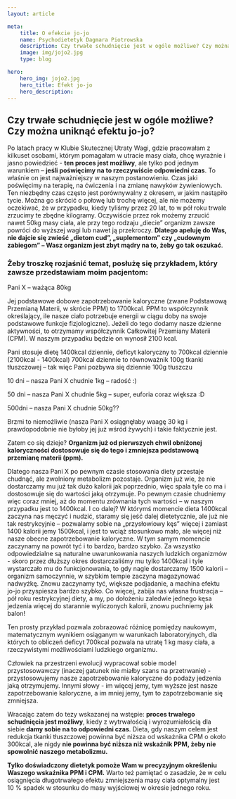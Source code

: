 ```yaml
---
layout: article

meta:
    title: O efekcie jo-jo
    name: Psychodietetyk Dagmara Piotrowska
    description: Czy trwałe schudnięcie jest w ogóle możliwe? Czy można uniknąć efektu jo-jo?
    image: img/jojo2.jpg
    type: blog

hero: 
    hero_img: jojo2.jpg
    hero_title: Efekt jo-jo
    hero_description: 
---
```

## Czy trwałe schudnięcie jest w ogóle możliwe? Czy można uniknąć efektu jo-jo?

Po latach pracy w Klubie Skutecznej Utraty Wagi, gdzie pracowałam z kilkuset osobami, którym
pomagałam w utracie masy ciała, chcę wyraźnie i jasno powiedzieć - **ten proces jest możliwy**, ale
tylko pod jednym warunkiem – **jeśli poświęcimy na to rzeczywiście odpowiedni czas**. To właśnie on
jest najważniejszy w naszym postanowieniu. Czas jaki poświęcimy na terapię, na ćwiczenia i na
zmianę nawyków żywieniowych. Ten niezbędny czas często jest porównywalny z okresem, w jakim
nastąpiło tycie. Można go skrócić o połowę lub trochę więcej, ale nie możemy oczekiwać, że w
przypadku, kiedy tyliśmy przez 20 lat, to w pół roku trwale zrzucimy te zbędne kilogramy. Oczywiście przez rok możemy zrzucić nawet 50kg masy ciała, ale przy tego rodzaju „diecie” organizm zawsze
powróci do wyższej wagi lub nawet ją przekroczy. **Dlatego apeluję do Was, nie dajcie się zwieść
„dietom cud”, „suplementom” czy „cudownym zabiegom” – Wasz organizm jest zbyt mądry na to,
żeby go tak oszukać**. 

### Żeby troszkę rozjaśnić temat, posłużę się przykładem, który zawsze przedstawiam moim pacjentom:

Pani X – ważąca 80kg

Jej podstawowe dobowe zapotrzebowanie kaloryczne (zwane Podstawową Przemianą Materii, w
skrócie PPM) to 1700kcal. PPM to współczynnik określający, ile nasze ciało potrzebuje energii w ciągu
doby na swoje podstawowe funkcje fizjologiczne). Jeżeli do tego dodamy nasze dzienne aktywności,
to otrzymamy współczynnik Całkowitej Przemiany Materii (CPM). W naszym przypadku będzie on wynosił 2100 kcal.


Pani stosuje dietę 1400kcal dziennie, deficyt kaloryczny to 700kcal dziennie (2100kcal - 1400kcal)
700kcal dziennie to równoważnik 100g tkanki tłuszczowej – tak więc Pani pozbywa się dziennie 100g
tłuszczu

10 dni – nasza Pani X chudnie 1kg – radość :)

50 dni – nasza Pani X chudnie 5kg – super, euforia coraz większa :D

500dni – nasza Pani X chudnie 50kg??

Brzmi to niemożliwie (nasza Pani X osiągnęłaby waagę 30 kg i prawdopodobnie nie byłoby jej już wśród żywych) i takie faktycznie jest. 

Zatem co się dzieje? **Organizm już od pierwszych chwil obniżonej kaloryczności dostosowuje się do tego i zmniejsza podstawową przemianę materii (ppm).**

Dlatego nasza Pani X po pewnym czasie stosowania diety przestaje chudnąć, ale zwolniony
metabolizm pozostaje. Organizm już wie, że nie dostarczamy mu już tak dużo kalorii jak
poprzednio, więc spala tyle co ma i dostosowuje się do wartości jaką otrzymuje. Po pewnym
czasie chudniemy więc coraz mniej, aż do momentu zrównania tych wartości – w naszym
przypadku jest to 1400kcal. I co dalej? W którymś momencie dieta 1400kcal zaczyna nas
męczyć i nudzić, staramy się jeść dalej dietetycznie, ale już nie tak restrykcyjnie – pozwalamy
sobie na „przysłowiowy kęs” więcej i zamiast 1400 kalorii jemy 1500kcal, i jest to wciąż
stosunkowo mało, ale więcej niż nasze obecne zapotrzebowanie kaloryczne. W tym samym
momencie zaczynamy na powrót tyć i to bardzo, bardzo szybko. Za wszystko odpowiedzialne
są naturalne uwarunkowania naszych ludzkich organizmów - skoro przez dłuższy okres
dostarczaliśmy mu tylko 1400kcal i tyle wystarczało mu do funkcjonowania, to gdy nagle
dostarczamy 1500 kalorii – organizm samoczynnie, w szybkim tempie zaczyna magazynować
nadwyżkę. Znowu zaczynamy tyć, większe podjadanie, a machina efektu jo-jo przyspiesza
bardzo szybko. Co więcej, zabija nas własna frustracja – pół roku restrykcyjnej diety, a my, po
dołożeniu zaledwie jednego kęsa jedzenia więcej do starannie wyliczonych kalorii, znowu
puchniemy jak balon!

Ten prosty przykład pozwala zobrazować różnicę pomiędzy naukowym, matematycznym wynikiem
osiąganym w warunkach laboratoryjnych, dla których to obliczeń deficyt 700kcal pozwala na utratę 1
kg masy ciała, a rzeczywistymi możliwościami ludzkiego organizmu. 

Człowiek na przestrzeni ewolucji
wypracował sobie model przystosowawczy (inaczej gatunek nie miałby szans na przetrwanie) -
przystosowujemy nasze zapotrzebowanie kaloryczne do podaży jedzenia jaką otrzymujemy. Innymi
słowy - im więcej jemy, tym wyższe jest nasze zapotrzebowanie kaloryczne, a im mniej jemy, tym to
zapotrzebowanie się zmniejsza. 

Wracając zatem do tezy wskazanej na wstępie: **proces trwałego schudnięcia jest możliwy**, kiedy z
wytrwałością i wyrozumiałością dla siebie **damy sobie na to odpowiedni czas**. Dieta, gdy naszym
celem jest redukcja tkanki tłuszczowej powinna być niższa od wskaźnika CPM o około 300kcal, ale
nigdy **nie powinna być niższa niż wskaźnik PPM, żeby nie spowolnić naszego metabolizmu.** 

**Tylko doświadczony dietetyk pomoże Wam w precyzyjnym określeniu Waszego wskaźnika PPM i CPM.**
Warto też pamiętać o zasadzie, że w celu osiągnięcia długotrwałego efektu zmniejszenia masy ciała
optymalny jest 10 % spadek w stosunku do masy wyjściowej w okresie jednego roku.
